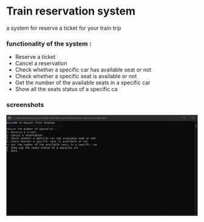 # Train reservation system
 a system for reserve a ticket for your train trip
 
### functionality of the system :
- Reserve a ticket
- Cancel a reservation
- Check whether a specific car has available seat or not
- Check whether a specific seat is available or not
- Get the number of the available seats in a specific car
- Show all the seats status of a specific ca

### screenshots
![screenshot1](screenshots/Screenshot1.png)